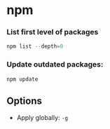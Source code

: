 # npm

### List first level of packages

```powershell
npm list --depth=0
```

### **Update outdated packages:**

```powershell
npm update
```

## Options

- Apply globally: `-g`
